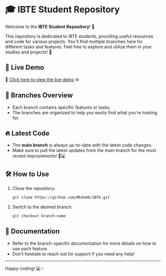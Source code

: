 
# 🎓 IBTE Student Repository

Welcome to the **IBTE Student Repository**! 🚀

This repository is dedicated to IBTE students, providing useful resources and code for various projects. You'll find multiple branches here for different tasks and features. Feel free to explore and utilize them in your studies and projects! 🌱

## 🚀 Live Demo 
🔗 [Click here to view the live demo](https://ibte.vercel.app/) 🌐

## 📂 Branches Overview
- Each branch contains specific features or tasks.
- The branches are organized to help you easily find what you're looking for.

## 🔥 Latest Code
- The **main branch** is always up-to-date with the latest code changes. 
- Make sure to pull the latest updates from the main branch for the most recent improvements! 🔄💻

## 🛠 How to Use
1. Clone the repository:  
   ```bash
   git clone https://github.com/Mhde96/IBTE.git
   ```
2. Switch to the desired branch:  
   ```bash
   git checkout branch-name
   ```


## 📖 Documentation
- Refer to the branch-specific documentation for more details on how to use each feature.
- Don't hesitate to reach out for support if you need any help!

---

Happy coding! 💻✨  
